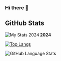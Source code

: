 ### Hi there 👋

<!--
**Quaid5050/Quaid5050** is a ✨ _special_ ✨ repository because its `README.md` (this file) appears on your GitHub profile.

Here are some ideas to get you started:

- 🔭 I’m currently working on ...
- 🌱 I’m currently learning ...
- 👯 I’m looking to collaborate on ...
- 🤔 I’m looking for help with ...
- 💬 Ask me about ...
- 📫 How to reach me: ...
- 😄 Pronouns: ...
- ⚡ Fun fact: ...
-->




## GitHub Stats

**2024**
<img align="left" alt="My Stats 2024" src="https://github-readme-stats.vercel.app/api?username=quaid5050&show_icons=true&theme=radical&start_date=2024-01-01&end_date=2024-12-31" />

[![Top Langs](https://github-readme-stats.vercel.app/api/top-langs/?username=quaid5050&layout=donut-vertical)](https://github.com/quaid5050/github-readme-stats)

![GitHub Language Stats](https://api.githubtrends.io/user/svg/Quaid5050/langs?time_range=one_year&use_percent=True&theme=dark)
